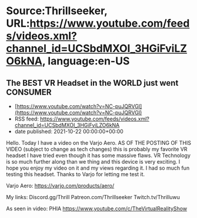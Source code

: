 # Source:Thrillseeker, URL:https://www.youtube.com/feeds/videos.xml?channel_id=UCSbdMXOI_3HGiFviLZO6kNA, language:en-US

## The BEST VR Headset in the WORLD just went CONSUMER
 - [https://www.youtube.com/watch?v=NC-puJQRVGI](https://www.youtube.com/watch?v=NC-puJQRVGI)
 - RSS feed: https://www.youtube.com/feeds/videos.xml?channel_id=UCSbdMXOI_3HGiFviLZO6kNA
 - date published: 2021-10-22 00:00:00+00:00

Hello. Today I have a video on the Varjo Aero. AS OF THE POSTING OF THIS VIDEO (subject to change as tech changes) this is probably my favorite VR headset I have tried even though it has some massive flaws. VR Technology is so much further along than we thing and this device is very exciting. I hope you enjoy my video on it and my views regarding it. I had so much fun testing this headset. Thanks to Varjo for letting me test it. 

Varjo Aero:
https://varjo.com/products/aero/

My links: 
Discord.gg/Thrill
Patreon.com/Thrillseeker
Twitch.tv/Thrilluwu

As seen in video:
PHIA
https://www.youtube.com/c/TheVirtualRealityShow

